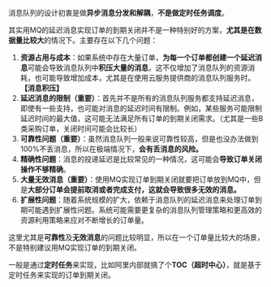 消息队列的设计初衷是做**异步消息分发和解耦**，**不是做定时任务调度**。 

其实用MQ的延迟消息实现订单的到期关闭并不是一种特别好的方案，**尤其是在数据量比较大**的情况下。主要存在以下几个问题： 

1. **资源占用与成本**：如果系统中存在大量订单，**为每一个订单都创建一个延迟消息**可能会导致消息队列中**积压大量的消息**，这不仅增加了消息队列的资源消耗，也可能导致增加成本，尤其是在使用云服务提供商的消息队列服务时。 **【消息积压】**
2. **延迟消息的限制（重要）**：首先并不是所有的消息队列服务都支持延迟消息，即使有一些支持，也可能对消息的延迟时间有限制。例如，某些服务可能限制延迟时间的最大值，这可能无法满足所有订单的到期关闭需求。（尤其是一些B类采购订单，关闭时间可能会比较长） 
3. **可靠性问题（重要）**：虽然消息队列一般来说可靠性较高，但是也没办法做到100%不丢消息，所以在极端情况下，**会有丢消息的风险。**
4. **精确性问题**：消息的投递延迟是比较常见的一种情况，这可能会**导致订单关闭操作不够精确**。 
5. **大量无效消息（重要）**：使用MQ实现订单到期关闭就要把订单放到MQ中，但是**大部分订单会提前取消或者完成支付，这就会导致很多无效的消息。** 
6. **扩展性问题**：随着系统规模的扩大，依赖于消息队列的延迟消息来处理订单到期可能遇到扩展性问题。系统可能需要更复杂的消息队列管理策略和更高效的资源利用策略来应对不断增长的订单量。 

这里尤其是**可靠性**及**无效消息**的问题比较明显，所以在一个订单量比较大的场景，不是特别建议用MQ实现订单的到期关闭。  

一般是通过**定时任务**来实现，比如阿里内部就搞了个**TOC（超时中心）**，就是基于定时任务来实现的订单到期关闭。 